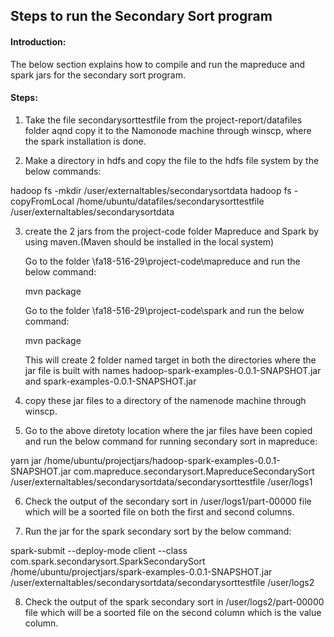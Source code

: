
## Steps to run the Secondary Sort program


#### Introduction:
 The below section explains how to compile and run the mapreduce and spark jars for the secondary sort program.
 
#### Steps:
 
  1. Take the file secondarysorttestfile from the project-report/datafiles folder aqnd copy it to the Namonode machine through winscp,     where the spark installation is done.
  
  2. Make a directory in hdfs and copy the file to the hdfs file system by the below commands:
  
  hadoop fs -mkdir /user/externaltables/secondarysortdata
  hadoop fs -copyFromLocal /home/ubuntu/datafiles/secondarysorttestfile /user/externaltables/secondarysortdata
  
  3. create the 2 jars from the project-code folder Mapreduce and Spark by using maven.(Maven should be installed in the local system)
  
      Go to the folder \fa18-516-29\project-code\mapreduce and run the below command:
    
      mvn package
    
      Go to the folder \fa18-516-29\project-code\spark and run the below command:
    
      mvn package
    
     This will create 2 folder named target in both the directories where the jar file is built with names hadoop-spark-examples-0.0.1-SNAPSHOT.jar and spark-examples-0.0.1-SNAPSHOT.jar
     
   4. copy these jar files to a directory of the namenode machine through winscp.
   
   5. Go to the above diretoty location where the jar files have been copied and run the below command for running secondary sort
   in mapreduce:
   
   yarn jar  /home/ubuntu/projectjars/hadoop-spark-examples-0.0.1-SNAPSHOT.jar com.mapreduce.secondarysort.MapreduceSecondarySort /user/externaltables/secondarysortdata/secondarysorttestfile /user/logs1
   
   6. Check the output of the secondary sort in /user/logs1/part-00000 file which will be a soorted file on both the first and second columns.
   
   7. Run the jar for the spark secondary sort by the below command:
   
   spark-submit --deploy-mode client --class com.spark.secondarysort.SparkSecondarySort  /home/ubuntu/projectjars/spark-examples-0.0.1-SNAPSHOT.jar /user/externaltables/secondarysortdata/secondarysorttestfile /user/logs2
   
   8. Check the output of the spark secondary sort in /user/logs2/part-00000 file which will be a soorted file on the second column
   which is the value column.
   
   
      
